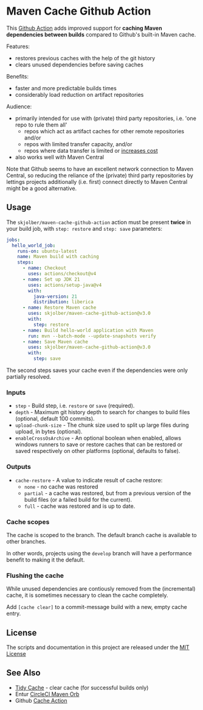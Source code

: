 # Maven Cache Github Action
This [Github Action](https://docs.github.com/en/actions) adds improved support for __caching Maven dependencies between builds__ compared to Github's built-in Maven cache.

Features:
  * restores previous caches with the help of the git history
  * clears unused dependencies before saving caches

Benefits:
  * faster and more predictable builds times
  * considerably load reduction on artifact repositories

Audience:
  * primarily intended for use with (private) third party repositories, i.e. 'one repo to rule them all'
    * repos which act as artifact caches for other remote repositories and/or
    * repos with limited transfer capacity, and/or
    * repos where data transfer is limited or [increases cost](https://jfrog.com/pricing/)
  * also works well with Maven Central 

Note that Github seems to have an excellent network connection to Maven Central, so reducing the reliance of the (private) third party repositories by lettings projects additionally (i.e. first) connect directly to Maven Central might be a good alternative.

## Usage
The `skjolber/maven-cache-github-action` action must be present __twice__ in your build job, with `step: restore` and `step: save` parameters:

```yaml
jobs:
  hello_world_job:
    runs-on: ubuntu-latest
    name: Maven build with caching
    steps:
      - name: Checkout
        uses: actions/checkout@v4
      - name: Set up JDK 21
        uses: actions/setup-java@v4
        with:
          java-version: 21
          distribution: liberica
      - name: Restore Maven cache
        uses: skjolber/maven-cache-github-action@v3.0
        with:
          step: restore
      - name: Build hello-world application with Maven
        run: mvn --batch-mode --update-snapshots verify
      - name: Save Maven cache
        uses: skjolber/maven-cache-github-action@v3.0
        with:
          step: save
```

The second steps saves your cache even if the dependencies were only partially resolved. 

### Inputs

* `step` - Build step, i.e. `restore` or `save` (required).
* `depth` - Maximum git history depth to search for changes to build files (optional, default 100 commits).
* `upload-chunk-size` - The chunk size used to split up large files during upload, in bytes (optional).
* `enableCrossOsArchive` - An optional boolean when enabled, allows windows runners to save or restore caches that can be restored or saved respectively on other platforms (optional, defaults to false).

### Outputs

* `cache-restore` - A value to indicate result of cache restore:
	* `none`  - no cache was restored
	* `partial` - a cache was restored, but from a previous version of the build files (or a failed build for the current).
	* `full` - cache was restored and is up to date.

### Cache scopes
The cache is scoped to the branch. The default branch cache is available to other branches.

In other words, projects using the `develop` branch will have a performance benefit to making it the default.

### Flushing the cache
While unused dependencies are contiously removed from the (incremental) cache, it is sometimes necessary to clean the cache completely.

Add `[cache clear]` to a commit-message build with a new, empty cache entry.

## License
The scripts and documentation in this project are released under the [MIT License](LICENSE)

## See Also
 * [Tidy Cache](https://github.com/marketplace/actions/tidy-cache) - clear cache (for successful builds only)
 * Entur [CircleCI Maven Orb](https://github.com/entur/maven-orb)
 * Github [Cache Action](https://github.com/actions/cache)
